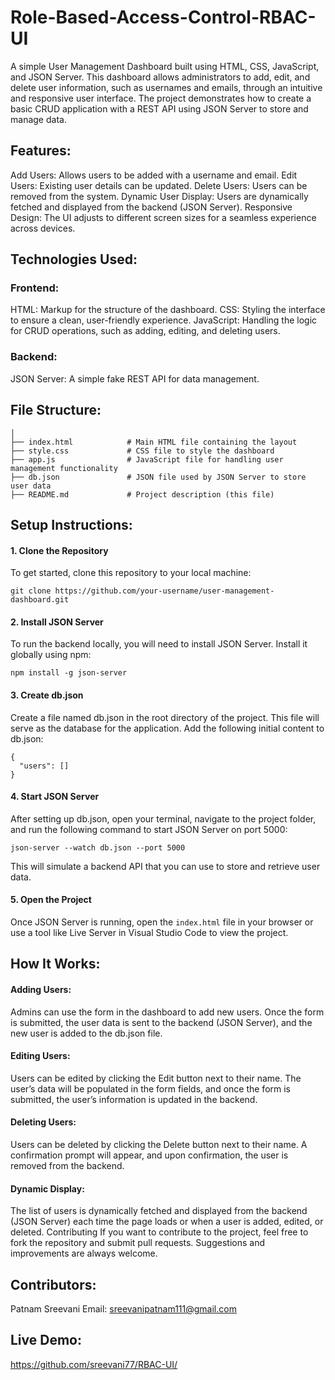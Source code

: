 # Role-Based-Access-Control-RBAC-UI
A simple User Management Dashboard built using HTML, CSS, JavaScript, and JSON Server. This dashboard allows administrators to add, edit, and delete user information, such as usernames and emails, through an intuitive and responsive user interface. The project demonstrates how to create a basic CRUD application with a REST API using JSON Server to store and manage data.

## Features:
Add Users: Allows users to be added with a username and email.
Edit Users: Existing user details can be updated.
Delete Users: Users can be removed from the system.
Dynamic User Display: Users are dynamically fetched and displayed from the backend (JSON Server).
Responsive Design: The UI adjusts to different screen sizes for a seamless experience across devices.

## Technologies Used:
### Frontend:
HTML: Markup for the structure of the dashboard.
CSS: Styling the interface to ensure a clean, user-friendly experience.
JavaScript: Handling the logic for CRUD operations, such as adding, editing, and deleting users.
### Backend:
JSON Server: A simple fake REST API for data management.

## File Structure:
```user-management-dashboard/
│
├── index.html            # Main HTML file containing the layout
├── style.css             # CSS file to style the dashboard
├── app.js                # JavaScript file for handling user management functionality
├── db.json               # JSON file used by JSON Server to store user data
├── README.md             # Project description (this file)
```

## Setup Instructions:
#### 1. Clone the Repository
To get started, clone this repository to your local machine:

```git clone https://github.com/your-username/user-management-dashboard.git```

#### 2. Install JSON Server
To run the backend locally, you will need to install JSON Server. Install it globally using npm:


```npm install -g json-server```

#### 3. Create db.json
Create a file named db.json in the root directory of the project. This file will serve as the database for the application. Add the following initial content to db.json:


```
{
  "users": []
}
```

#### 4. Start JSON Server
After setting up db.json, open your terminal, navigate to the project folder, and run the following command to start JSON Server on port 5000:


```json-server --watch db.json --port 5000```

This will simulate a backend API that you can use to store and retrieve user data.

#### 5. Open the Project
Once JSON Server is running, open the ```index.html``` file in your browser or use a tool like Live Server in Visual Studio Code to view the project.

## How It Works:
#### Adding Users:

Admins can use the form in the dashboard to add new users. Once the form is submitted, the user data is sent to the backend (JSON Server), and the new user is added to the db.json file.

#### Editing Users:

Users can be edited by clicking the Edit button next to their name. The user’s data will be populated in the form fields, and once the form is submitted, the user’s information is updated in the backend.

#### Deleting Users:

Users can be deleted by clicking the Delete button next to their name. A confirmation prompt will appear, and upon confirmation, the user is removed from the backend.

#### Dynamic Display:

The list of users is dynamically fetched and displayed from the backend (JSON Server) each time the page loads or when a user is added, edited, or deleted.
Contributing
If you want to contribute to the project, feel free to fork the repository and submit pull requests. Suggestions and improvements are always welcome.

## Contributors:
Patnam Sreevani
Email: sreevanipatnam111@gmail.com
## Live Demo:
https://github.com/sreevani77/RBAC-UI/
